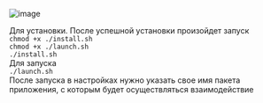 ![image](https://user-images.githubusercontent.com/8039921/115286656-f6d03900-a157-11eb-9d81-d1faf05b368c.png)

Для установки. После успешной установки произойдет запуск
<br/>
`chmod +x ./install.sh`
<br/>
`chmod +x ./launch.sh`
<br/>
`./install.sh`
<br/>
Для запуска
<br/>
`./launch.sh`
<br/>
После запуска в настройках нужно указать свое имя пакета приложения, с которым будет осуществляться взаимодействие

